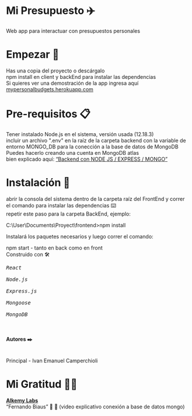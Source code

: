 # Mi Presupuesto ✈️ <br />
Web app para interactuar con presupuestos personales

# Empezar 🚀 <br />
Has una copia del proyecto o descárgalo <br />
npm install en client y backEnd para instalar las dependencias <br />
Si quieres ver una demostración de la app ingresa aquí <a href="https://mypersonalbudgets.herokuapp.com/">mypersonalbudgets.herokuapp.com</a> <br />

# Pre-requisitos 📋 <br />
Tener instalado Node.js en el sistema, versión usada (12.18.3) <br />
incluir un archivo ".env" en la raíz de la carpeta backend con la variable de entorno MONGO_DB para la conección a la base de datos de MongoDB <br/>
Puedes hacerlo creando una cuenta en MongoDB atlas <br />
bien explicado aquí: <a href="https://www.youtube.com/watch?v=ZVRaBD3-m4o"><q>Backend con NODE JS / EXPRESS / MONGO</q></a> <br />

# Instalación 🔧 <br />
abrir la consola del sistema dentro de la carpeta raíz del FrontEnd y correr el comando para instalar las dependencias ⌨️ <br />
repetir este paso para la carpeta BackEnd, ejemplo: <br />

  C:\User\Documents\Proyect\frontend>npm install <br />

Instalará los paquetes necesarios y luego correr el comando: <br />

npm start - tanto en back como en front <br />
Construido con 🛠️ <br />
<pre><i>React</i> <br />
<i>Node.js</i> <br />
<i>Express.js</i> <br />
<i>Mongoose</i> <br />
<i>MongoDB</i> <br /></pre> <br />
  <h4>Autores ✒️</h4> <br />
Principal - Ivan Emanuel Camperchioli <br />

# Mi Gratitud 🎁📢 <br />
<a href="https://alkemy.org/labs"><b >Alkemy Labs</b></a> <br />
<q>Fernando Biaus</q> 🙌 👏 (video explicativo conexión a base de datos mongo) 
